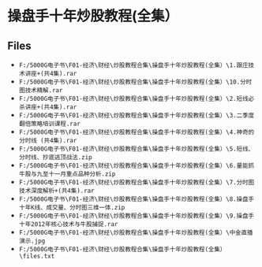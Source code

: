 # 操盘手十年炒股教程(全集）

## Files

- `F:/5000G电子书\F01-经济\财经\炒股教程合集\操盘手十年炒股教程(全集）\1.跟庄技术讲座+(共4集).rar`
- `F:/5000G电子书\F01-经济\财经\炒股教程合集\操盘手十年炒股教程(全集）\10.分时图技术精解.rar`
- `F:/5000G电子书\F01-经济\财经\炒股教程合集\操盘手十年炒股教程(全集）\2.短线必杀讲座+(共4集).rar`
- `F:/5000G电子书\F01-经济\财经\炒股教程合集\操盘手十年炒股教程(全集）\3.二季度翻倍策略培训课程.rar`
- `F:/5000G电子书\F01-经济\财经\炒股教程合集\操盘手十年炒股教程(全集）\4.神奇的分时线 (共4集).rar`
- `F:/5000G电子书\F01-经济\财经\炒股教程合集\操盘手十年炒股教程(全集）\5.短线、分时线、抄底逃顶战法.zip`
- `F:/5000G电子书\F01-经济\财经\炒股教程合集\操盘手十年炒股教程(全集）\6.量能抓牛股与九至十一月重点品种分析.zip`
- `F:/5000G电子书\F01-经济\财经\炒股教程合集\操盘手十年炒股教程(全集）\7.分时图技术深度解析+(共4集).rar`
- `F:/5000G电子书\F01-经济\财经\炒股教程合集\操盘手十年炒股教程(全集）\8.操盘手十年K线、成交量、分时图三维一体.zip`
- `F:/5000G电子书\F01-经济\财经\炒股教程合集\操盘手十年炒股教程(全集）\9.操盘手十年2012年核心技术与牛股捕捉.rar`
- `F:/5000G电子书\F01-经济\财经\炒股教程合集\操盘手十年炒股教程(全集）\中金直播演示.jpg`
- `F:/5000G电子书\F01-经济\财经\炒股教程合集\操盘手十年炒股教程(全集）\files.txt`
